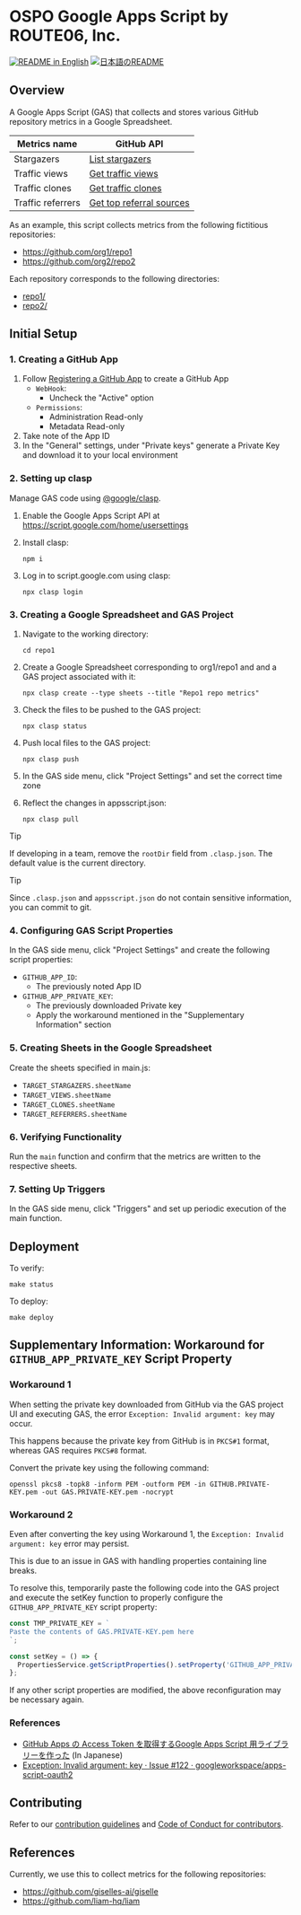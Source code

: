 # OSPO Google Apps Script by ROUTE06, Inc.

<p>
  <a href="./README.md"><img alt="README in English" src="https://img.shields.io/badge/English-d9d9d9"></a>
  <a href="./README_ja.md"><img alt="日本語のREADME" src="https://img.shields.io/badge/日本語-d9d9d9"></a>
</p>

## Overview

A Google Apps Script (GAS) that collects and stores various GitHub repository metrics in a Google Spreadsheet.

| Metrics name | GitHub API |
|---|---|
| Stargazers | [List stargazers](https://docs.github.com/rest/activity/starring?apiVersion=2022-11-28#list-stargazers) |
| Traffic views | [Get traffic views](https://docs.github.com/rest/metrics/traffic?apiVersion=2022-11-28#get-page-views) |
| Traffic clones | [Get traffic clones](https://docs.github.com/rest/metrics/traffic?apiVersion=2022-11-28#get-repository-clones) |
| Traffic referrers | [Get top referral sources](https://docs.github.com/rest/metrics/traffic?apiVersion=2022-11-28#get-top-referral-sources) |

As an example, this script collects metrics from the following fictitious repositories:

* https://github.com/org1/repo1
* https://github.com/org2/repo2

Each repository corresponds to the following directories:

* [repo1/](./repo1)
* [repo2/](./repo2)

## Initial Setup

### 1. Creating a GitHub App

1. Follow [Registering a GitHub App](https://docs.github.com/apps/creating-github-apps/registering-a-github-app/registering-a-github-app) to create a GitHub App
    * `WebHook`:
        * Uncheck the "Active" option
    * `Permissions`:
        * Administration Read-only
        * Metadata Read-only
1. Take note of the App ID
1. In the "General" settings, under "Private keys" generate a Private Key and download it to your local environment

### 2. Setting up clasp

Manage GAS code using [@google/clasp](https://www.npmjs.com/package/@google/clasp).

1. Enable the Google Apps Script API at https://script.google.com/home/usersettings
1. Install clasp:

    ```console
    npm i
    ```

1. Log in to script.google.com using clasp:

    ```console
    npx clasp login
    ```

### 3. Creating a Google Spreadsheet and GAS Project

1. Navigate to the working directory:

    ```console
    cd repo1
    ```

1. Create a Google Spreadsheet corresponding to org1/repo1 and and a GAS project associated with it:

    ```console
    npx clasp create --type sheets --title "Repo1 repo metrics"
    ```

1. Check the files to be pushed to the GAS project:

    ```console
    npx clasp status
    ```

1. Push local files to the GAS project:

    ```console
    npx clasp push
    ```

1. In the GAS side menu, click "Project Settings" and set the correct time zone
1. Reflect the changes in appsscript.json:

    ```console
    npx clasp pull
    ```

> [!TIP]
> If developing in a team, remove the `rootDir` field from `.clasp.json`. The default value is the current directory.

> [!TIP]
> Since `.clasp.json` and `appsscript.json` do not contain sensitive information, you can commit to git.

### 4. Configuring GAS Script Properties

In the GAS side menu, click "Project Settings" and create the following script properties:

* `GITHUB_APP_ID`:
    * The previously noted App ID
* `GITHUB_APP_PRIVATE_KEY`:
    * The previously downloaded Private key
    * Apply the workaround mentioned in the "Supplementary Information" section

### 5. Creating Sheets in the Google Spreadsheet

Create the sheets specified in main.js:

* `TARGET_STARGAZERS.sheetName`
* `TARGET_VIEWS.sheetName`
* `TARGET_CLONES.sheetName`
* `TARGET_REFERRERS.sheetName`

### 6. Verifying Functionality

Run the `main` function and confirm that the metrics are written to the respective sheets.

### 7. Setting Up Triggers

In the GAS side menu, click "Triggers" and set up periodic execution of the main function.

## Deployment

To verify:

```console
make status
```

To deploy:

```console
make deploy
```

## Supplementary Information: Workaround for `GITHUB_APP_PRIVATE_KEY` Script Property

### Workaround 1

When setting the private key downloaded from GitHub via the GAS project UI and executing GAS, the error `Exception: Invalid argument: key` may occur.

This happens because the private key from GitHub is in `PKCS#1` format, whereas GAS requires `PKCS#8` format.

Convert the private key using the following command:

```console
openssl pkcs8 -topk8 -inform PEM -outform PEM -in GITHUB.PRIVATE-KEY.pem -out GAS.PRIVATE-KEY.pem -nocrypt
```

### Workaround 2

Even after converting the key using Workaround 1, the `Exception: Invalid argument: key` error may persist.

This is due to an issue in GAS with handling properties containing line breaks.

To resolve this, temporarily paste the following code into the GAS project and execute the setKey function to properly configure the `GITHUB_APP_PRIVATE_KEY` script property:

```js
const TMP_PRIVATE_KEY = `
Paste the contents of GAS.PRIVATE-KEY.pem here
`;

const setKey = () => {
  PropertiesService.getScriptProperties().setProperty('GITHUB_APP_PRIVATE_KEY', TMP_PRIVATE_KEY);
};
```

If any other script properties are modified, the above reconfiguration may be necessary again.

### References

* [GitHub Apps の Access Token を取得するGoogle Apps Script 用ライブラリーを作った](https://zenn.dev/hankei6km/articles/fetch-github-apps-token-by-google-apps-script) (In Japanese)
* [Exception: Invalid argument: key · Issue \#122 · googleworkspace/apps\-script\-oauth2](https://github.com/googleworkspace/apps-script-oauth2/issues/122)

## Contributing

Refer to our [contribution guidelines](./CONTRIBUTING.md) and [Code of Conduct for contributors](./CODE_OF_CONDUCT.md).

## References

Currently, we use this to collect metrics for the following repositories:

* https://github.com/giselles-ai/giselle
* https://github.com/liam-hq/liam
